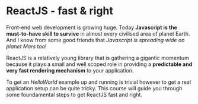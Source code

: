 # ReactJS - fast & right

Front-end web development is growing huge. Today **Javascript is the must-to-have skill to survive** in almost every civilised area of planet Earth. And I know from some good friends that _Javascript is spreading wide on planet Mars too_!

ReactJS is a relatively young library that is gathering a gigantic momentum because it plays a small and well scoped role in providing a **predictable and very fast rendering mechanism** to your application.

To get an _HelloWorld_ example up and running is trivial however to get a real application setup can be quite tricky. This course will guide you through some foundamental steps to get ReactJS fast and right. 

